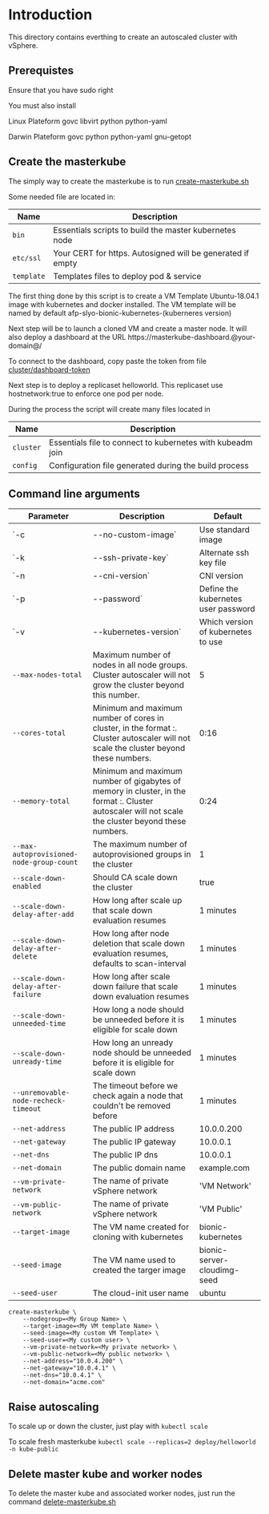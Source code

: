 # Introduction

This directory contains everthing to create an autoscaled cluster with vSphere.

## Prerequistes

Ensure that you have sudo right

You must also install

Linux Plateform
    govc
    libvirt
    python
    python-yaml

Darwin Plateform
    govc
    python
    python-yaml
    gnu-getopt

## Create the masterkube

The simply way to create the masterkube is to run [create-masterkube.sh](create-masterkube.sh)

Some needed file are located in:

| Name | Description |
| --- | --- |
| `bin` | Essentials scripts to build the master kubernetes node  |
| `etc/ssl`  | Your CERT for https. Autosigned will be generated if empty  |
| `template`  | Templates files to deploy pod & service |

The first thing done by this script is to create a VM Template Ubuntu-18.04.1 image with kubernetes and docker installed. The VM template will be named by default afp-slyo-bionic-kubernetes-(kuberneres version)

Next step will be to launch a cloned VM and create a master node. It will also deploy a dashboard at the URL https://masterkube-dashboard.@your-domain@/

To connect to the dashboard, copy paste the token from file [cluster/dashboard-token](./cluster/dashboard-token)

Next step is to deploy a replicaset helloworld. This replicaset use hostnetwork:true to enforce one pod per node.

During the process the script will create many files located in

| Name | Description |
| --- | --- |
| `cluster` | Essentials file to connect to kubernetes with kubeadm join  |
| `config`  | Configuration file generated during the build process  |

## Command line arguments

| Parameter | Description | Default |
| --- | --- |--- |
| `-c|--no-custom-image` | Use standard image  | NO |
| `-k|--ssh-private-key`  |Alternate ssh key file |~/.ssh/id_rsa|
| `-n|--cni-version`  |CNI version |0.71
| `-p|--password`  |Define the kubernetes user password |randomized|
| `-v|--kubernetes-version`  |Which version of kubernetes to use |latest|
| `--max-nodes-total` | Maximum number of nodes in all node groups. Cluster autoscaler will not grow the cluster beyond this number. | 5 |
| `--cores-total` | Minimum and maximum number of cores in cluster, in the format <min>:<max>. Cluster autoscaler will not scale the cluster beyond these numbers. | 0:16 |
| `--memory-total` | Minimum and maximum number of gigabytes of memory in cluster, in the format <min>:<max>. Cluster autoscaler will not scale the cluster beyond these numbers. | 0:24 |
| `--max-autoprovisioned-node-group-count` | The maximum number of autoprovisioned groups in the cluster | 1 |
| `--scale-down-enabled` | Should CA scale down the cluster | true |
| `--scale-down-delay-after-add` | How long after scale up that scale down evaluation resumes | 1 minutes |
| `--scale-down-delay-after-delete` | How long after node deletion that scale down evaluation resumes, defaults to scan-interval | 1 minutes |
| `--scale-down-delay-after-failure` | How long after scale down failure that scale down evaluation resumes | 1 minutes |
| `--scale-down-unneeded-time` | How long a node should be unneeded before it is eligible for scale down | 1 minutes |
| `--scale-down-unready-time` | How long an unready node should be unneeded before it is eligible for scale down | 1 minutes |
| `--unremovable-node-recheck-timeout` | The timeout before we check again a node that couldn't be removed before | 1 minutes |
| `--net-address` | The public IP address | 10.0.0.200 |
| `--net-gateway` | The public IP gateway | 10.0.0.1 |
| `--net-dns` | The public IP dns | 10.0.0.1 |
| `--net-domain` | The public domain name | example.com |
| `--vm-private-network` | The name of private vSphere network | 'VM Network' |
| `--vm-public-network` | The name of private vSphere network | 'VM Public' |
| `--target-image` | The VM name created for cloning with kubernetes | bionic-kubernetes |
| `--seed-image` | The VM name used to created the targer image | bionic-server-cloudimg-seed |
| `--seed-user` | The cloud-init user name | ubuntu |

```
create-masterkube \
    --nodegroup=<My Group Name> \
    --target-image=<My VM template Name> \
    --seed-image=<My custom VM Template> \
    --seed-user=<My custom user> \
    --vm-private-network=<My private network> \
    --vm-public-network=<My public network> \
    --net-address="10.0.4.200" \
    --net-gateway="10.0.4.1" \
    --net-dns="10.0.4.1" \
    --net-domain="acme.com"
```

## Raise autoscaling

To scale up or down the cluster, just play with `kubectl scale`

To scale fresh masterkube `kubectl scale --replicas=2 deploy/helloworld -n kube-public`

## Delete master kube and worker nodes

To delete the master kube and associated worker nodes, just run the command [delete-masterkube.sh](./bin/delete-masterkube.sh)